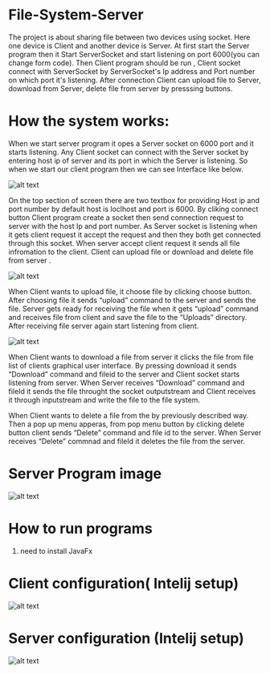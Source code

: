 # File-System-Server

The project is about sharing file between two devices using socket. Here one device is Client and another device is Server. At first start the Server program then it Start ServerSocket and start listening on port 6000(you can change form code). Then Client program should be run , Client socket connect with ServerSocket by ServerSocket's Ip address and Port number on which port it's listening.
After connection Client can upload file to Server, download from Server, delete file from server by presssing buttons.

# How the system works:

When we start server program it opes a Server socket on 6000 port and it starts listening. Any Client socket can connect with the Server socket by entering host ip of server and its port in which the Server is listening. So when we start our client  program then we can see Interface like below. 


![alt text](./images/clientFirst.png)


On the top section of screen there are two textbox for providing Host ip and port number by default host is loclhost and port is 6000. By cliking connect button Client program create a socket then send connection request to server with the  host Ip and port number. As Server socket is listening when it gets client request it accept the request and then they both get connected through this socket. When server accept client request it sends all file infromation to the client. Client can upload file or download and delete file from server . 


![alt text](./images/afterConnection.png)


When Client wants to upload file, it choose file by clicking choose button. After choosing file it sends “upload” command to the server  and sends the file.  Server gets ready for receiving the file when it gets “upload” command and receives file from client and save the file to the “Uploads” directory. After receiving file server again start listening from client.

![alt text](./images/clientPopup.png)

When Client  wants to download a file from server it clicks the file from file list of clients graphical user interface. By pressing download it sends “Download” command and fileid to the server and Client socket starts listening from server. When Server receives “Download” command and fileId it sends the file throught the socket outputstream and Client receives it through inputstream and write the file to the file system.

When Client wants to delete a file from the by previously described way. Then a pop up menu apperas, from pop menu button by clicking delete button client sends “Delete” command and file id to the server. When Server receives “Delete” commnad and fileId it deletes the file from the server.

# Server Program image
![alt text](./images/server.png)

# How to run programs

1. need to install JavaFx

# Client configuration( Intelij setup)
![alt text](./images/clientConfugaration.png)

# Server configuration (Intelij setup)
![alt text](./images/serverConfig.png)

